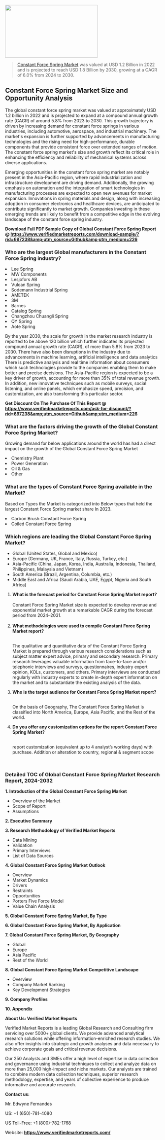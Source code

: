 <img src="https://ffe5etoiles.com/wp-content/uploads/2024/12/MST1-300x171.png" alt="" width="300" height="171" class="alignnone size-medium wp-image-20088" /><blockquote><p><p><a href="https://www.verifiedmarketreports.com/download-sample/?rid=697238&utm_source=Github&utm_medium=226" target="_blank">Constant Force Spring Market</a> was valued at USD 1.2 Billion in 2022 and is projected to reach USD 1.8 Billion by 2030, growing at a CAGR of 6.0% from 2024 to 2030.</p></blockquote><p><h2>Constant Force Spring Market Size and Opportunity Analysis</h2> <p>The global constant force spring market was valued at approximately USD 1.2 billion in 2022 and is projected to expand at a compound annual growth rate (CAGR) of around 5.8% from 2023 to 2030. This growth trajectory is driven by increasing demand for constant force springs in various industries, including automotive, aerospace, and industrial machinery. The market's expansion is further supported by advancements in manufacturing technologies and the rising need for high-performance, durable components that provide consistent force over extended ranges of motion. The constant force spring market's size and growth reflect its critical role in enhancing the efficiency and reliability of mechanical systems across diverse applications.</p> <p>Emerging opportunities in the constant force spring market are notably present in the Asia-Pacific region, where rapid industrialization and infrastructure development are driving demand. Additionally, the growing emphasis on automation and the integration of smart technologies in manufacturing processes are expected to open new avenues for market expansion. Innovations in spring materials and design, along with increasing adoption in consumer electronics and healthcare devices, are anticipated to contribute significantly to market growth. Companies investing in these emerging trends are likely to benefit from a competitive edge in the evolving landscape of the constant force spring industry.</p> </p><p class=""><strong>Download Full PDF Sample Copy of Global Constant Force Spring Report @ <a href="https://www.verifiedmarketreports.com/download-sample/?rid=697238&amp;utm_source=Github&amp;utm_medium=226" target="_blank">https://www.verifiedmarketreports.com/download-sample/?rid=697238&amp;utm_source=Github&amp;utm_medium=226</a></strong></p><h3 id="" class="">Who are the largest Global manufacturers in the Constant Force Spring industry?</h3><p><li>Lee Spring</li><li> MW Components</li><li> Lesjofors AB</li><li> Vulcan Spring</li><li> Sodemann Industrial Spring</li><li> AMETEK</li><li> 3M</li><li> Barnes</li><li> Catalog Spring</li><li> Changzhou Chuangli Spring</li><li> QY Spring</li><li> Aote Spring</li></p><div class=""><div class="" dir="" data-message-author-role="" data-message-id="" data-message-model-slug=""><div class=""><div class=""><div class=""><div class="" dir="" data-message-author-role="" data-message-id="" data-message-model-slug=""><div class=""><div class=""><p>By the year 2030, the scale for growth in the market research industry is reported to be above 120 billion which further indicates its projected compound annual growth rate (CAGR), of more than 5.8% from 2023 to 2030. There have also been disruptions in the industry due to advancements in machine learning, artificial intelligence and data analytics There is predictive analysis and real time information about consumers which such technologies provide to the companies enabling them to make better and precise decisions. The Asia-Pacific region is expected to be a key driver of growth, accounting for more than 35% of total revenue growth. In addition, new innovative techniques such as mobile surveys, social listening, and online panels, which emphasize speed, precision, and customization, are also transforming this particular sector.</p><p><strong>Get Discount On The Purchase Of This Report @&nbsp; <a href="https://www.verifiedmarketreports.com/ask-for-discount/?rid=697238&amp;utm_source=Github&amp;utm_medium=226" target="_blank">https://www.verifiedmarketreports.com/ask-for-discount/?rid=697238&amp;utm_source=Github&amp;utm_medium=226</a></strong></p></div></div></div></div></div></div></div></div><h3 id="" class="">What are the factors driving the growth of the Global Constant Force Spring Market?</h3><p id="" class="">Growing demand for below applications around the world has had a direct impact on the growth of the Global Constant Force Spring Market</p><p id="" class=""><li>Chemistry Plant</li><li> Power Generation</li><li> Oil & Gas</li><li> Other</li></p><h3 id="" class="">What are the types of Constant Force Spring available in the Market?</h3><p id="" class="">Based on Types the Market is categorized into Below types that held the largest Constant Force Spring market share In 2023.</p><p id="" class=""><li>Carbon Brush Constant Force Spring</li><li> Coiled Constant Force Spring</li></p><h3 id="" class="">Which regions are leading the Global Constant Force Spring Market?</h3><ul><li>Global (United States, Global and Mexico)</li><li>Europe (Germany, UK, France, Italy, Russia, Turkey, etc.)</li><li>Asia-Pacific (China, Japan, Korea, India, Australia, Indonesia, Thailand, Philippines, Malaysia and Vietnam)</li><li>South America (Brazil, Argentina, Columbia, etc.)</li><li>Middle East and Africa (Saudi Arabia, UAE, Egypt, Nigeria and South Africa)</li></ul><p><ol><li><strong>What is the forecast period for Constant Force Spring Market report?<br /></strong><br /><span data-sheets-root="1" data-sheets-value="{&quot;1&quot;:2,&quot;2&quot;:&quot;XXXX size is expected to develop revenue and exponential market growth at a remarkable CAGR during the forecast period from 2024&ndash;2030.&quot;}" data-sheets-userformat="{&quot;2&quot;:12674,&quot;4&quot;:{&quot;1&quot;:2,&quot;2&quot;:16776960},&quot;10&quot;:2,&quot;11&quot;:0,&quot;15&quot;:&quot;Arial&quot;,&quot;16&quot;:12}">Constant Force Spring Market size is expected to develop revenue and exponential market growth at a remarkable CAGR during the forecast period from 2024&ndash;2031.</span><br /><br /></li><li><strong>What methodologies were used to compile Constant Force Spring Market report?<br /><br /></strong><p>The qualitative and quantitative data of the&nbsp;Constant Force Spring Market is prepared through various research considerations such as subject matter expert advice, primary and secondary research. Primary research leverages valuable information from face-to-face and/or telephonic interviews and surveys, questionnaires, industry expert opinion, KOLs, customers, and others. Primary interviews are conducted regularly with industry experts to create in-depth expert information on the market and to substantiate the existing analysis of the data.&nbsp;</p></li><li><strong>Who is the target audience for Constant Force Spring Market report?<br /><br /></strong><p>On the basis of Geography, The&nbsp;Constant Force Spring Market is classified into North America, Europe, Asia Pacific, and the Rest of the world.</p></li><li><strong>Do you offer any customization options for the report Constant Force Spring Market?<br /><br /></strong><p>report customization (equivalent up to 4 analyst&rsquo;s working days) with purchase. Addition or alteration to country, regional &amp; segment scope</p><p>&nbsp;</p></li></ol></p><h3 id="" class="">Detailed TOC of Global Constant Force Spring Market Research Report, 2024-2032</h3><p id="" class=""><strong>1. Introduction of the Global Constant Force Spring Market</strong></p><ul><li>Overview of the Market</li><li>Scope of Report</li><li>Assumptions</li></ul><p id="" class=""><strong>2. Executive Summary</strong></p><p id="" class=""><strong>3. Research Methodology of&nbsp;Verified Market Reports</strong></p><ul><li>Data Mining</li><li>Validation</li><li>Primary Interviews</li><li>List of Data Sources</li></ul><p id="" class=""><strong>4. Global Constant Force Spring Market Outlook</strong></p><ul><li>Overview</li><li>Market Dynamics</li><li>Drivers</li><li>Restraints</li><li>Opportunities</li><li>Porters Five Force Model</li><li>Value Chain Analysis</li></ul><p id="" class=""><strong>5. Global Constant Force Spring Market, By&nbsp;Type</strong></p><p id="" class=""><strong>6. Global Constant Force Spring Market, By Application</strong></p><p id="" class=""><strong>7. Global Constant Force Spring Market, By Geography</strong></p><ul><li>Global</li><li>Europe</li><li>Asia Pacific</li><li>Rest of the World</li></ul><p id="" class=""><strong>8. Global Constant Force Spring Market Competitive Landscape</strong></p><ul><li>Overview</li><li>Company Market Ranking</li><li>Key Development Strategies</li></ul><p id="" class=""><strong>9. Company Profiles</strong></p><p id="" class=""><strong>10. Appendix</strong></p><p id="" class=""><strong>About Us: Verified Market Reports</strong></p><p id="" class="">Verified Market Reports is a leading Global Research and Consulting firm servicing over 5000+ global clients. We provide advanced analytical research solutions while offering information-enriched research studies. We also offer insights into strategic and growth analyses and data necessary to achieve corporate goals and critical revenue decisions.</p><p id="" class="">Our 250 Analysts and SMEs offer a high level of expertise in data collection and governance using industrial techniques to collect and analyze data on more than 25,000 high-impact and niche markets. Our analysts are trained to combine modern data collection techniques, superior research methodology, expertise, and years of collective experience to produce informative and accurate research.</p><p id="" class=""><strong>Contact us:</strong></p><p id="" class="">Mr. Edwyne Fernandes</p><p id="" class="">US: +1 (650)-781-4080</p><p id="" class="">US Toll-Free: +1 (800)-782-1768</p><p id="" class="">Website: <a target="" data-test-app-aware-link=""><strong>https://www.verifiedmarketreports.com/</strong></a></p>

